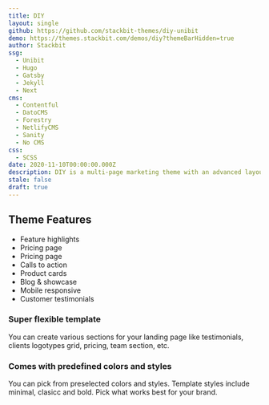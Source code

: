 ```yaml
---
title: DIY
layout: single
github: https://github.com/stackbit-themes/diy-unibit
demo: https://themes.stackbit.com/demos/diy?themeBarHidden=true
author: Stackbit
ssg:
  - Unibit
  - Hugo
  - Gatsby
  - Jekyll
  - Next
cms:
  - Contentful
  - DatoCMS
  - Forestry
  - NetlifyCMS
  - Sanity
  - No CMS
css:
  - SCSS
date: 2020-11-10T00:00:00.000Z
description: DIY is a multi-page marketing theme with an advanced layout builder.
stale: false
draft: true
---
```


## Theme Features

- Feature highlights
- Pricing page
- Pricing page
- Calls to action
- Product cards
- Blog & showcase
- Mobile responsive
- Customer testimonials

### Super flexible template
You can create various sections for your landing page like testimonials, clients logotypes grid, pricing, team section, etc.

### Comes with predefined colors and styles
You can pick from preselected colors and styles. Template styles include minimal, clasicc and bold. Pick what works best for your brand.
